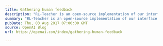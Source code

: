 ```yaml
---
title: Gathering human feedback
description: "RL-Teacher is an open-source implementation of our interface to train AIs via occasional human feedback rather than hand-crafted reward functions. The underlying technique was developed as a step towards safe AI systems, but also applies to reinforcement learning problems with rewards that are hard to specify."
summary: "RL-Teacher is an open-source implementation of our interface to train AIs via occasional human feedback rather than hand-crafted reward functions. The underlying technique was developed as a step towards safe AI systems, but also applies to reinforcement learning problems with rewards that are hard to specify."
pubDate: Thu, 03 Aug 2017 07:00:00 GMT
source: OpenAI Blog
url: https://openai.com/index/gathering-human-feedback

---
```


